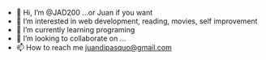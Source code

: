 - 👋 Hi, I’m @JAD200 ...or Juan if you want
- 👀 I’m interested in web development, reading, movies, self improvement
- 🌱 I’m currently learning programing
- 💞️ I’m looking to collaborate on ...
- 📫 How to reach me juandipasquo@gmail.com

<!---
JAD200/JAD200 is a ✨ special ✨ repository because its `README.md` (this file) appears on your GitHub profile.
You can click the Preview link to take a look at your changes.
--->
